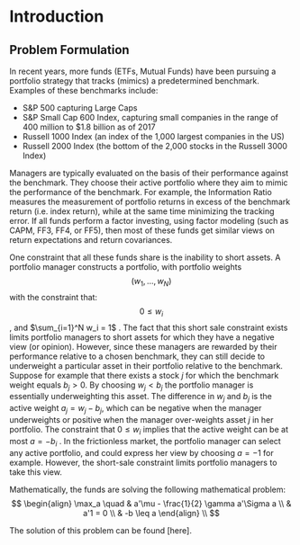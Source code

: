# Introduction

## Problem Formulation 

In recent years, more funds (ETFs, Mutual Funds) have been pursuing a portfolio strategy that tracks (mimics) a predetermined benchmark. Examples of these benchmarks include:


- S&P 500 capturing Large Caps
- S&P Small Cap  600 Index, capturing small companies in the range of $400$ million to ​$1.8 billion as of 2017 
- Russell 1000 Index  (an index of the 1,000 largest companies in the US)
- Russell 2000 Index (the bottom of the 2,000 stocks in the Russell 3000 Index)

Managers are typically evaluated on the basis of their performance against the benchmark. They choose their active portfolio where they aim to mimic the performance of the benchmark. For example, the Information Ratio measures the measurement of portfolio returns in excess of the benchmark return (i.e. index return), while at the same time minimizing the tracking error. If all funds perform a factor investing, using factor modeling (such as CAPM, FF3, FF4, or FF5), then most of these funds get similar views on return expectations and return covariances. 

One constraint that all these funds share is the inability to short assets. A portfolio manager constructs a portfolio, with portfolio weights $$(w_1, ..., w_N)$$ with the constraint that: $$ 0 \leq w_i$$, and $\sum_{i=1}^N w_i = 1$ . The fact that this short sale constraint exists limits portfolio managers to short assets for which they have a negative view (or opinion). However, since these managers are rewarded by their performance relative to a chosen benchmark, they can still decide to underweight a particular asset in their portfolio relative to the benchmark. Suppose for example that there exists a stock $j$ for which the benchmark weight equals $b_j > 0$. By choosing $w_j < b_j$ the portfolio manager is essentially underweighting this asset. The difference in $w_j$ and $b_j$ is the active weight $a_j = w_j - b_j$, which can be negative when the manager underweights or positive when the manager over-weights asset $j$ in her portfolio. The constraint that $0 \leq w_i$ implies that the active weight can be at most $a = -b_i$ . In the frictionless market, the portfolio manager can select any active portfolio, and could express her view by choosing $a = -1$ for example. However, the short-sale constraint limits portfolio managers to take this view.

Mathematically, the funds are solving the following mathematical problem:
$$
\begin{align}
\max_a \quad & a'\mu - \frac{1}{2} \gamma a'\Sigma a \\
& a'1  = 0 \\
& -b \leq a
\end{align} \\
$$

The solution of this problem can be found [here].